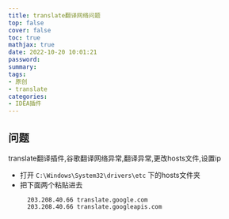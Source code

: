 ```yaml
---
title: translate翻译网络问题
top: false
cover: false
toc: true
mathjax: true
date: 2022-10-20 10:01:21
password:
summary:
tags:
- 原创
- translate
categories:
- IDEA插件
---
```


## 问题
translate翻译插件,谷歌翻译网络异常,翻译异常,更改hosts文件,设置ip

* 打开 `C:\Windows\System32\drivers\etc` 下的hosts文件夹
* 把下面两个粘贴进去
  ```text
    203.208.40.66 translate.google.com
    203.208.40.66 translate.googleapis.com
    ```
